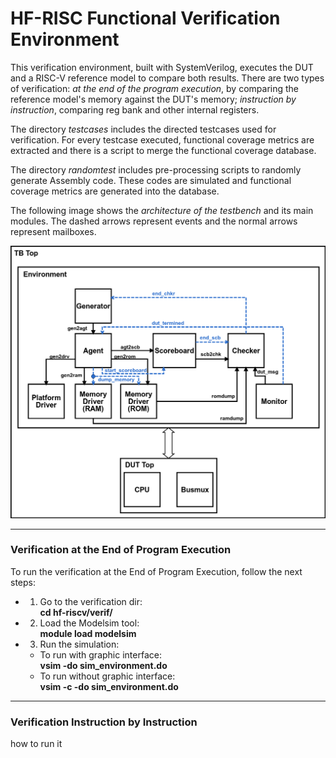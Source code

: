 
# HF-RISC Functional Verification Environment

This verification environment, built with SystemVerilog, executes the DUT and a RISC-V reference model to compare both results.
There are two types of verification: *at the end of the program execution*, by comparing the reference model's memory 
against the DUT's memory; *instruction by instruction*, comparing reg bank and other internal registers.

The directory *testcases* includes the directed testcases used for verification. For every testcase executed, functional coverage 
metrics are extracted and there is a script to merge the functional coverage database.

The directory *randomtest* includes pre-processing scripts to randomly generate Assembly code. These codes are simulated and 
functional coverage metrics are generated into the database. 

The following image shows the *architecture of the testbench* and its main modules. The dashed arrows represent events and the normal arrows represent mailboxes.

![tb](tb.png)

---
### Verification at the End of Program Execution

To run the verification at the End of Program Execution, follow the next steps:
- 1. Go to the verification dir: <br />
    **cd hf-riscv/verif/**    
- 2. Load the Modelsim tool: <br /> 
    **module load modelsim**
- 3. Run the simulation: <br />
  - To run with graphic interface: <br />
    **vsim -do sim_environment.do**
  - To run without graphic interface: <br />
    **vsim -c -do sim_environment.do**
    
---
### Verification Instruction by Instruction

how to run it

